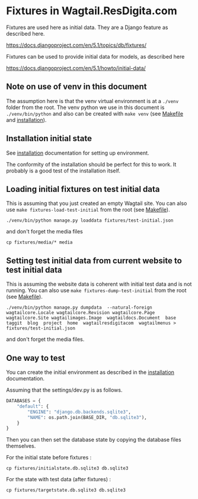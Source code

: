 # Fixtures in Wagtail.ResDigita.com

Fixtures are used here as initial data. They are a Django feature as described here.

<https://docs.djangoproject.com/en/5.1/topics/db/fixtures/>

Fixtures can be used to provide initial data for models, as described here 

<https://docs.djangoproject.com/en/5.1/howto/initial-data/>

## Note on use of venv in this document

The assumption here is that the venv virtual environment is at a `./venv` folder from the root. The venv python we use in this document is `./venv/bin/python` and also can be created with `make venv` (see [Makefile](../Makefile) and [installation](./installation.md)).

## Installation initial state

See [installation](./installation.md) documentation for setting up environment.

The conformity of the installation should be perfect for this to work. It probably is a good test of the installation itself.

## Loading initial fixtures on test initial data

This is assuming that you just created an empty Wagtail site. You can also use `make fixtures-load-test-initial` from the root (see [Makefile](../Makefile)).

`./venv/bin/python manage.py loaddata fixtures/test-initial.json`

and don't forget the media files

`cp fixtures/media/* media`

## Setting test initial data from current website to test initial data

This is assuming the website data is coherent with initial test data and is not running. You can also use `make fixtures-dump-test-initial` from the root (see [Makefile](../Makefile)).

`./venv/bin/python manage.py dumpdata  --natural-foreign wagtailcore.Locale wagtailcore.Revision wagtailcore.Page wagtailcore.Site wagtailimages.Image  wagtaildocs.Document  base  taggit  blog  project  home  wagtailresdigitacom  wagtailmenus > fixtures/test-initial.json`

and don't forget the media files.

## One way to test

You can create the initial environment as described in the [installation](./installation.md) documentation.

Assuming that the settings/dev.py is as follows.

```python
DATABASES = {
    "default": {
        "ENGINE": "django.db.backends.sqlite3",
        "NAME": os.path.join(BASE_DIR, "db.sqlite3"),
    }
}
```

Then you can then set the database state by copying the database files themselves. 

For the initial state before fixtures :

`cp fixtures/initialstate.db.sqlite3 db.sqlite3`

For the state with test data (after fixtures) :

`cp fixtures/targetstate.db.sqlite3 db.sqlite3`